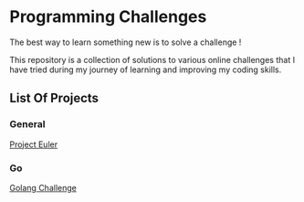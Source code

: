 # Programming Challenges
The best way to learn something new is to solve a challenge !

This repository is a collection of solutions to various online challenges
that I have tried during my journey of learning and improving my coding skills.

## List Of Projects
### General
[Project Euler](https://projecteuler.net/)
### Go
[Golang Challenge](http://golang-challenge.com/)
